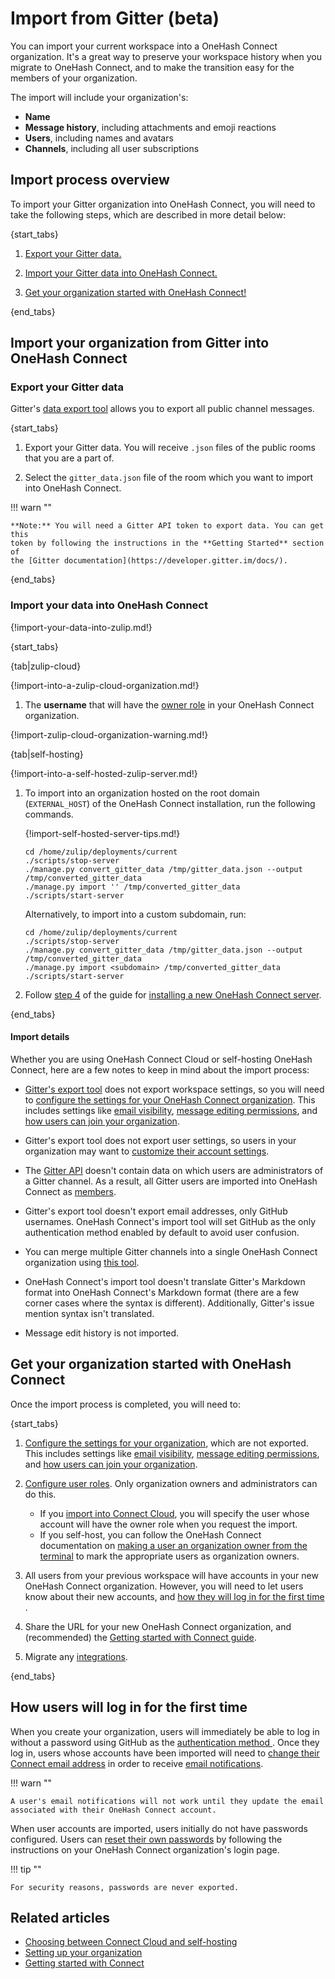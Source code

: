 # Import from Gitter (beta)

You can import your current workspace into a OneHash Connect organization. It's a great way
to preserve your workspace history when you migrate to OneHash Connect, and to
make the transition easy for the members of your organization.

The import will include your organization's:

* **Name**
* **Message history**, including attachments and emoji reactions
* **Users**, including names and avatars
* **Channels**, including all user subscriptions

## Import process overview

To import your Gitter organization into OneHash Connect, you will need to take the
following steps, which are described in more detail below:

{start_tabs}

1. [Export your Gitter data.](#export-your-gitter-data)

1. [Import your Gitter data into OneHash Connect.](#import-your-data-into-connect)

1. [Get your organization started with OneHash Connect!](#get-your-organization-started-with-connect)

{end_tabs}

## Import your organization from Gitter into OneHash Connect

### Export your Gitter data

Gitter's [data export tool](https://github.com/minrk/archive-gitter) allows you
to export all public channel messages.

{start_tabs}

1. Export your Gitter data. You will receive `.json` files of the public
   rooms that you are a part of.

1. Select the `gitter_data.json` file of the room which you want to
   import into OneHash Connect.

!!! warn ""

    **Note:** You will need a Gitter API token to export data. You can get this
    token by following the instructions in the **Getting Started** section of
    the [Gitter documentation](https://developer.gitter.im/docs/).

{end_tabs}

### Import your data into OneHash Connect

{!import-your-data-into-zulip.md!}

{start_tabs}

{tab|zulip-cloud}

{!import-into-a-zulip-cloud-organization.md!}

1. The **username** that will have the [owner role](/help/roles-and-permissions)
   in your OneHash Connect organization.

{!import-zulip-cloud-organization-warning.md!}

{tab|self-hosting}

{!import-into-a-self-hosted-zulip-server.md!}

1. To import into an organization hosted on the root domain
   (`EXTERNAL_HOST`) of the OneHash Connect installation, run the following
   commands.

    {!import-self-hosted-server-tips.md!}

    ```
    cd /home/zulip/deployments/current
    ./scripts/stop-server
    ./manage.py convert_gitter_data /tmp/gitter_data.json --output /tmp/converted_gitter_data
    ./manage.py import '' /tmp/converted_gitter_data
    ./scripts/start-server
    ```

    Alternatively, to import into a custom subdomain, run:

    ```
    cd /home/zulip/deployments/current
    ./scripts/stop-server
    ./manage.py convert_gitter_data /tmp/gitter_data.json --output /tmp/converted_gitter_data
    ./manage.py import <subdomain> /tmp/converted_gitter_data
    ./scripts/start-server
    ```

1. Follow [step 4](https://zulip.readthedocs.io/en/stable/production/install.html#step-4-configure-and-use)
   of the guide for [installing a new OneHash Connect
   server](https://zulip.readthedocs.io/en/stable/production/install.html).

{end_tabs}

#### Import details

Whether you are using OneHash Connect Cloud or self-hosting OneHash Connect, here are a few notes to
keep in mind about the import process:

- [Gitter's export tool](https://github.com/minrk/archive-gitter) does not export
  workspace settings, so you will need to [configure the settings for your OneHash Connect
  organization](/help/customize-organization-settings). This includes settings
  like [email visibility](/help/configure-email-visibility),
  [message editing permissions](/help/restrict-message-editing-and-deletion),
  and [how users can join your organization](/help/restrict-account-creation).

- Gitter's export tool does not export user settings, so users in your organization
  may want to [customize their account settings](/help/getting-started-with-connect).

- The [Gitter API][gitter-api-user-data] doesn't contain data on which users are
  administrators of a Gitter channel.  As a result, all Gitter users are imported
  into OneHash Connect as [members](/help/roles-and-permissions).

- Gitter's export tool doesn't export email addresses, only GitHub usernames.
  OneHash Connect's import tool will set GitHub as the only authentication method enabled
  by default to avoid user confusion.

- You can merge multiple Gitter channels into a single OneHash Connect
  organization using [this
  tool](https://github.com/minrk/archive-gitter/pull/5).

- OneHash Connect's import tool doesn't translate Gitter's Markdown format into OneHash Connect's
  Markdown format (there are a few corner cases where the syntax is different).
  Additionally, Gitter's issue mention syntax isn't translated.

- Message edit history is not imported.

[grant-admin-access]: https://zulip.readthedocs.io/en/stable/production/management-commands.html#other-useful-manage-py-commands
[gitter-api-user-data]: https://developer.gitter.im/docs/user-resource

## Get your organization started with OneHash Connect

Once the import process is completed, you will need to:

{start_tabs}

1. [Configure the settings for your organization](/help/customize-organization-settings),
   which are not exported. This includes settings like [email
   visibility](/help/configure-email-visibility), [message editing
   permissions](/help/restrict-message-editing-and-deletion),
   and [how users can join your organization](/help/restrict-account-creation).

2. [Configure user roles](/help/change-a-users-role). Only organization owners
   and administrators can do this.
    * If you [import into Connect Cloud](#import-your-data-into-zulip), you will
    specify the user whose account will have the owner role when you request the
    import.
    * If you self-host, you can follow the OneHash Connect documentation on [making a user an
    organization owner from the terminal][grant-admin-access] to mark the appropriate
    users as organization owners.

3. All users from your previous workspace will have accounts in your new OneHash Connect
   organization. However, you will need to let users know about their new
   accounts, and [how they will log in for the first time
   ](#how-users-will-log-in-for-the-first-time).

4. Share the URL for your new OneHash Connect organization, and (recommended) the [Getting
   started with Connect guide](/help/getting-started-with-connect).

5. Migrate any [integrations](/integrations/).

{end_tabs}

## How users will log in for the first time

When you create your organization, users will immediately be able to log in
without a password using GitHub as the [authentication method
](/help/configure-authentication-methods). Once they log
in, users whose accounts have been imported will need to [change their Connect
email address](/help/change-your-email-address) in order to receive [email
notifications](/help/email-notifications).

!!! warn ""

    A user's email notifications will not work until they update the email
    associated with their OneHash Connect account.

When user accounts are imported, users initially do not have passwords
configured. Users can [reset their own passwords](/help/change-your-password) by
following the instructions on your OneHash Connect organization's login page.

!!! tip ""

    For security reasons, passwords are never exported.

## Related articles

* [Choosing between Connect Cloud and self-hosting](/help/connect-cloud-or-self-hosting)
* [Setting up your organization](/help/getting-your-organization-started-with-connect)
* [Getting started with Connect](/help/getting-started-with-connect)
